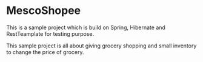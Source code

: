 # MescoShopee

This is a sample project which is build on Spring, Hibernate and RestTeamplate for testing purpose. 

This sample project is all about giving grocery shopping and small inventory to change the price of grocery.
